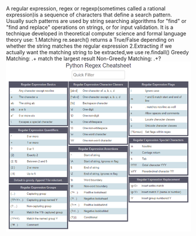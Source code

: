 A regular expression, regex or regexp(sometimes called a rational expression)is a sequence of characters that define a search pattern. Usually such patterns are used by string searching algorithms for "find" or "find and replace" operations on strings, or for input validation. It is a technique developed in theoretical computer science and formal language theory
use:
1.Matching
  re.search() returns a True/False depending on whether the string matches the regular expression
2.Extracting
 if we actually want the matching string to be extracted,we use re.findall()
 Greedy Matching: .+ match the largest result
 Non-Greedy Matching: .+?
 ![](\pythonwebdata\images\cheatsheet.PNG)